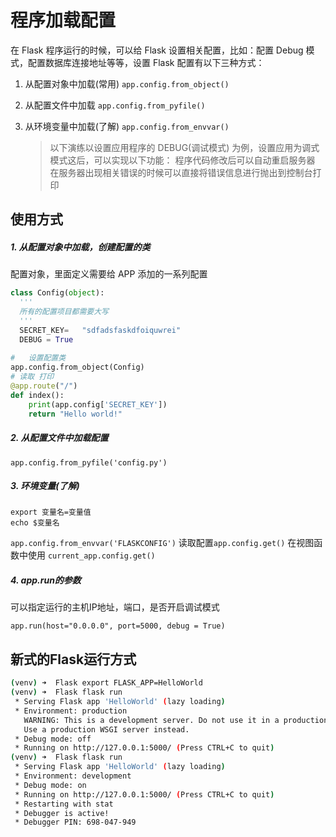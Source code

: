 # 程序加载配置

在 Flask 程序运行的时候，可以给 Flask 设置相关配置，比如：配置 Debug 模式，配置数据库连接地址等等，设置 Flask 配置有以下三种方式：

1. 从配置对象中加载(常用)
   `app.config.from_object()`
   
2. 从配置文件中加载
   `app.config.from_pyfile()`
   
3. 从环境变量中加载(了解)
   `app.config.from_envvar()`
   
	> 以下演练以设置应用程序的 DEBUG(调试模式) 为例，设置应用为调式模式这后，可以实现以下功能：
	> 	程序代码修改后可以自动重启服务器
	> 	在服务器出现相关错误的时候可以直接将错误信息进行抛出到控制台打印

## 使用方式

##### 1. 从配置对象中加载，创建配置的类

配置对象，里面定义需要给 APP 添加的一系列配置

```python 
class Config(object):
  '''
  所有的配置项目都需要大写
  '''
  SECRET_KEY=	"sdfadsfaskdfoiquwrei"
  DEBUG = True
  
#	设置配置类
app.config.from_object(Config)
# 读取 打印
@app.route("/")
def index():
    print(app.config['SECRET_KEY'])
    return "Hello world!"
```

##### 2. 从配置文件中加载配置
`app.config.from_pyfile('config.py')`

##### 3. 环境变量(了解)

```shell
export 变量名=变量值
echo $变量名
```

`app.config.from_envvar('FLASKCONFIG')`
读取配置`app.config.get()`
在视图函数中使用 `current_app.config.get()`

##### 4. app.run的参数

可以指定运行的主机IP地址，端口，是否开启调试模式

  `app.run(host="0.0.0.0", port=5000, debug = True)`

## 新式的Flask运行方式

```sh
(venv) ➜  Flask export FLASK_APP=HelloWorld
(venv) ➜  Flask flask run
 * Serving Flask app 'HelloWorld' (lazy loading)
 * Environment: production
   WARNING: This is a development server. Do not use it in a production deployment.
   Use a production WSGI server instead.
 * Debug mode: off
 * Running on http://127.0.0.1:5000/ (Press CTRL+C to quit)                                                                                                                                   (venv) ➜  Flask export FLASK_ENV=development 
(venv) ➜  Flask flask run
 * Serving Flask app 'HelloWorld' (lazy loading)
 * Environment: development
 * Debug mode: on
 * Running on http://127.0.0.1:5000/ (Press CTRL+C to quit)
 * Restarting with stat
 * Debugger is active!
 * Debugger PIN: 698-047-949
```

